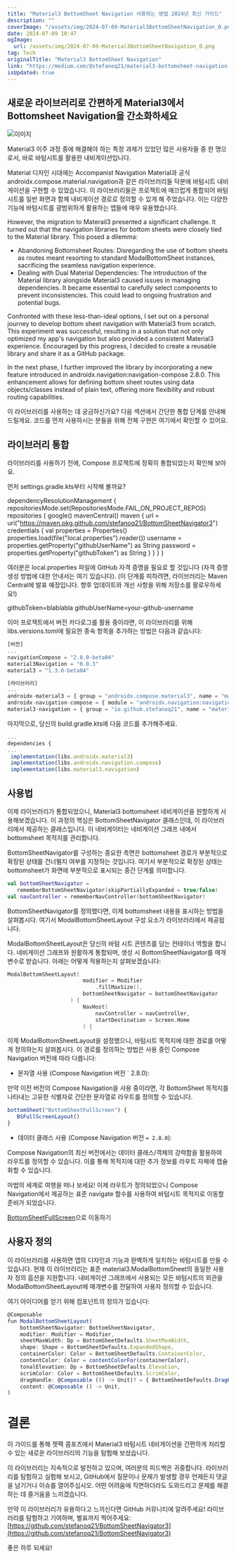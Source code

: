 ```yaml
---
title: "Material3 BottomSheet Navigation 사용하는 방법 2024년 최신 가이드"
description: ""
coverImage: "/assets/img/2024-07-09-Material3BottomSheetNavigation_0.png"
date: 2024-07-09 10:47
ogImage:
  url: /assets/img/2024-07-09-Material3BottomSheetNavigation_0.png
tag: Tech
originalTitle: "Material3 BottomSheet Navigation"
link: "https://medium.com/@stefanoq21/material3-bottomsheet-navigation-13f726c13d6b"
isUpdated: true
---
```


## 새로운 라이브러리로 간편하게 Material3에서 Bottomsheet Navigation을 간소화하세요

![이미지](/assets/img/2024-07-09-Material3BottomSheetNavigation_0.png)

Material3 이주 과정 중에 해결해야 하는 특정 과제가 있었던 많은 사용자들 중 한 명으로서, 바로 바텀시트를 활용한 내비게이션입니다.

Material 디자인 시대에는 Accompanist Navigation Material과 공식 androidx.compose.material.navigation과 같은 라이브러리들 덕분에 바텀시트 내비게이션을 구현할 수 있었습니다. 이 라이브러리들은 프로젝트에 매끄럽게 통합되어 바텀시트를 일반 화면과 함께 내비게이션 경로로 정의할 수 있게 해 주었습니다. 이는 다양한 기능에 바텀시트를 광범위하게 활용하는 앱들에 매우 유용했습니다.

<!-- cozy-coder - 수평 -->

<ins class="adsbygoogle"
     style="display:block"
     data-ad-client="ca-pub-4877378276818686"
     data-ad-slot="1107185301"
     data-ad-format="auto"
     data-full-width-responsive="true"></ins>

<script>
     (adsbygoogle = window.adsbygoogle || []).push({});
</script>

However, the migration to Materail3 presented a significant challenge. It turned out that the navigation libraries for bottom sheets were closely tied to the Material library. This posed a dilemma:

- Abandoning Bottomsheet Routes: Disregarding the use of bottom sheets as routes meant resorting to standard ModalBottomSheet instances, sacrificing the seamless navigation experience.
- Dealing with Dual Material Dependencies: The introduction of the Material library alongside Material3 caused issues in managing dependencies. It became essential to carefully select components to prevent inconsistencies. This could lead to ongoing frustration and potential bugs.

Confronted with these less-than-ideal options, I set out on a personal journey to develop bottom sheet navigation with Material3 from scratch. This experiment was successful, resulting in a solution that not only optimized my app's navigation but also provided a consistent Material3 experience. Encouraged by this progress, I decided to create a reusable library and share it as a GitHub package.

In the next phase, I further improved the library by incorporating a new feature introduced in androidx.navigation:navigation-compose 2.8.0. This enhancement allows for defining bottom sheet routes using data objects/classes instead of plain text, offering more flexibility and robust routing capabilities.

<!-- cozy-coder - 수평 -->

<ins class="adsbygoogle"
     style="display:block"
     data-ad-client="ca-pub-4877378276818686"
     data-ad-slot="1107185301"
     data-ad-format="auto"
     data-full-width-responsive="true"></ins>

<script>
     (adsbygoogle = window.adsbygoogle || []).push({});
</script>

이 라이브러리를 사용하는 데 궁금하신가요? 다음 섹션에서 간단한 통합 단계를 안내해 드릴게요. 코드를 먼저 사용하시는 분들을 위해 전체 구현은 여기에서 확인할 수 있어요.

## 라이브러리 통합

라이브러리를 사용하기 전에, Compose 프로젝트에 정확히 통합되었는지 확인해 보아요.

먼저 settings.gradle.kts부터 시작해 볼까요?

<!-- cozy-coder - 수평 -->

<ins class="adsbygoogle"
     style="display:block"
     data-ad-client="ca-pub-4877378276818686"
     data-ad-slot="1107185301"
     data-ad-format="auto"
     data-full-width-responsive="true"></ins>

<script>
     (adsbygoogle = window.adsbygoogle || []).push({});
</script>

dependencyResolutionManagement {
repositoriesMode.set(RepositoriesMode.FAIL_ON_PROJECT_REPOS)
repositories {
google()
mavenCentral()
maven {
url = uri("https://maven.pkg.github.com/stefanoq21/BottomSheetNavigator3")
credentials {
val properties = Properties()
properties.load(file("local.properties").reader())
username = properties.getProperty("githubUserName") as String
password = properties.getProperty("githubToken") as String
}
}
}
}

여러분은 local.properties 파일에 GitHub 자격 증명을 필요로 할 것입니다 (자격 증명 생성 방법에 대한 안내서는 여기 있습니다). (이 단계를 피하려면, 라이브러리는 Maven Central에 발표 예정입니다. 향후 업데이트와 개선 사항을 위해 저장소를 팔로우하세요!)

githubToken=blablabla
githubUserName=your-github-username

이미 프로젝트에서 버전 카다로그를 활용 중이라면, 이 라이브러리를 위해 libs.versions.toml에 필요한 종속 항목을 추가하는 방법은 다음과 같습니다:

<!-- cozy-coder - 수평 -->

<ins class="adsbygoogle"
     style="display:block"
     data-ad-client="ca-pub-4877378276818686"
     data-ad-slot="1107185301"
     data-ad-format="auto"
     data-full-width-responsive="true"></ins>

<script>
     (adsbygoogle = window.adsbygoogle || []).push({});
</script>

```js
[버전]
...
navigationCompose = "2.8.0-beta04"
material3Navigation = "0.0.3"
material3 = "1.3.0-beta04"

[라이브러리]
...
androidx-material3 = { group = "androidx.compose.material3", name = "material3", version.ref = "material3" }
androidx-navigation-compose = { module = "androidx.navigation:navigation-compose", version.ref = "navigationCompose" }
material3-navigation = { group = "io.github.stefanoq21", name = "material3-navigation", version.ref = "material3Navigation" }
```

마지막으로, 당신의 build.gradle.kts에 다음 코드를 추가해주세요.

```js
...
dependencies {
...
 implementation(libs.androidx.material3)
 implementation(libs.androidx.navigation.compose)
 implementation(libs.material3.navigation)
```

## 사용법

<!-- cozy-coder - 수평 -->

<ins class="adsbygoogle"
     style="display:block"
     data-ad-client="ca-pub-4877378276818686"
     data-ad-slot="1107185301"
     data-ad-format="auto"
     data-full-width-responsive="true"></ins>

<script>
     (adsbygoogle = window.adsbygoogle || []).push({});
</script>

이제 라이브러리가 통합되었으니, Material3 bottomsheet 네비게이션을 원할하게 사용해보겠습니다. 이 과정의 핵심은 BottomSheetNavigator 클래스인데, 이 라이브러리에서 제공하는 클래스입니다. 이 네비게이터는 네비게이션 그래프 내에서 bottomsheet 목적지를 관리합니다.

BottomSheetNavigator를 구성하는 중요한 측면은 bottomsheet 경로가 부분적으로 확장된 상태를 건너뛸지 여부를 지정하는 것입니다. 여기서 부분적으로 확장된 상태는 bottomsheet가 화면에 부분적으로 표시되는 중간 단계를 의미합니다.

```kotlin
val bottomSheetNavigator =
   rememberBottomSheetNavigator(skipPartiallyExpanded = true/false)
val navController = rememberNavController(bottomSheetNavigator)
```

BottomSheetNavigator를 정의했다면, 이제 bottomsheet 내용을 표시하는 방법을 살펴봅시다. 여기서 ModalBottomSheetLayout 구성 요소가 라이브러리에서 제공됩니다.

<!-- cozy-coder - 수평 -->

<ins class="adsbygoogle"
     style="display:block"
     data-ad-client="ca-pub-4877378276818686"
     data-ad-slot="1107185301"
     data-ad-format="auto"
     data-full-width-responsive="true"></ins>

<script>
     (adsbygoogle = window.adsbygoogle || []).push({});
</script>

ModalBottomSheetLayout은 당신의 바텀 시트 콘텐츠를 담는 컨테이너 역할을 합니다. 네비게이션 그래프와 원활하게 통합되며, 생성 시 BottomSheetNavigator를 매개변수로 받습니다. 아래는 어떻게 적용하는지 살펴보겠습니다:

```kotlin
ModalBottomSheetLayout(
                        modifier = Modifier
                            .fillMaxSize(),
                        bottomSheetNavigator = bottomSheetNavigator
                    ) {
                        NavHost(
                            navController = navController,
                            startDestination = Screen.Home
                        ) {
```

이제 ModalBottomSheetLayout을 설정했으니, 바텀시트 목적지에 대한 경로를 어떻게 정의하는지 살펴봅시다. 이 경로를 정의하는 방법은 사용 중인 Compose Navigation 버전에 따라 다릅니다:

- 문자열 사용 (Compose Navigation 버전 ` 2.8.0):

<!-- cozy-coder - 수평 -->

<ins class="adsbygoogle"
     style="display:block"
     data-ad-client="ca-pub-4877378276818686"
     data-ad-slot="1107185301"
     data-ad-format="auto"
     data-full-width-responsive="true"></ins>

<script>
     (adsbygoogle = window.adsbygoogle || []).push({});
</script>

만약 이전 버전의 Compose Navigation을 사용 중이라면, 각 BottomSheet 목적지를 나타내는 고유한 식별자로 간단한 문자열로 라우트를 정의할 수 있습니다.

```js
bottomSheet("BottomSheetFullScreen") {
   BSFullScreenLayout()
}
```

- 데이터 클래스 사용 (Compose Navigation 버전 `= 2.8.0`):

Compose Navigation의 최신 버전에서는 데이터 클래스/객체의 강력함을 활용하여 라우트를 정의할 수 있습니다. 이를 통해 목적지에 대한 추가 정보를 라우트 자체에 캡슐화할 수 있습니다.

<!-- cozy-coder - 수평 -->

<ins class="adsbygoogle"
     style="display:block"
     data-ad-client="ca-pub-4877378276818686"
     data-ad-slot="1107185301"
     data-ad-format="auto"
     data-full-width-responsive="true"></ins>

<script>
     (adsbygoogle = window.adsbygoogle || []).push({});
</script>

마법의 세계로 여행을 떠나 보세요! 이제 라우트가 정의되었으니 Compose Navigation에서 제공하는 표준 navigate 함수를 사용하여 바텀시트 목적지로 이동할 준비가 되었습니다.

[BottomSheetFullScreen](#)으로 이동하기

<!-- cozy-coder - 수평 -->

<ins class="adsbygoogle"
     style="display:block"
     data-ad-client="ca-pub-4877378276818686"
     data-ad-slot="1107185301"
     data-ad-format="auto"
     data-full-width-responsive="true"></ins>

<script>
     (adsbygoogle = window.adsbygoogle || []).push({});
</script>

## 사용자 정의

이 라이브러리를 사용하면 앱의 디자인과 기능과 완벽하게 일치하는 바텀시트를 만들 수 있습니다. 현재 이 라이브러리는 표준 material3.ModalBottomSheet의 동일한 사용자 정의 옵션을 지원합니다. 내비게이션 그래프에서 사용되는 모든 바텀시트의 외관을 ModalBottomSheetLayout에 매개변수를 전달하여 사용자 정의할 수 있습니다.

여기 아이디어를 얻기 위해 컴포넌트의 정의가 있습니다:

```js
@Composable
fun ModalBottomSheetLayout(
    bottomSheetNavigator: BottomSheetNavigator,
    modifier: Modifier = Modifier,
    sheetMaxWidth: Dp = BottomSheetDefaults.SheetMaxWidth,
    shape: Shape = BottomSheetDefaults.ExpandedShape,
    containerColor: Color = BottomSheetDefaults.ContainerColor,
    contentColor: Color = contentColorFor(containerColor),
    tonalElevation: Dp = BottomSheetDefaults.Elevation,
    scrimColor: Color = BottomSheetDefaults.ScrimColor,
    dragHandle: @Composable (() -> Unit)? = { BottomSheetDefaults.DragHandle() },
    content: @Composable () -> Unit,
)
```

<!-- cozy-coder - 수평 -->

<ins class="adsbygoogle"
     style="display:block"
     data-ad-client="ca-pub-4877378276818686"
     data-ad-slot="1107185301"
     data-ad-format="auto"
     data-full-width-responsive="true"></ins>

<script>
     (adsbygoogle = window.adsbygoogle || []).push({});
</script>

# 결론

이 가이드를 통해 젯팩 콤포즈에서 Material3 바텀시트 네비게이션을 간편하게 처리할 수 있는 새로운 라이브러리의 기능을 탐험해 보셨습니다.

이 라이브러리는 지속적으로 발전하고 있으며, 여러분의 피드백은 귀중합니다. 라이브러리를 탐험하고 실험해 보시고, GitHub에서 질문이나 문제가 발생할 경우 언제든지 댓글을 남기거나 이슈를 열어주십시오. 어떤 어려움에 직면하더라도 도와드리고 문제를 해결하는 데 즐거움을 느끼겠습니다.

만약 이 라이브러리가 유용하다고 느끼신다면 GitHub 커뮤니티에 알려주세요! 라이브러리를 탐험하고 기여하며, 별표까지 찍어주세요: [https://github.com/stefanoq21/BottomSheetNavigator3](https://github.com/stefanoq21/BottomSheetNavigator3)

<!-- cozy-coder - 수평 -->

<ins class="adsbygoogle"
     style="display:block"
     data-ad-client="ca-pub-4877378276818686"
     data-ad-slot="1107185301"
     data-ad-format="auto"
     data-full-width-responsive="true"></ins>

<script>
     (adsbygoogle = window.adsbygoogle || []).push({});
</script>

좋은 하루 되세요!
